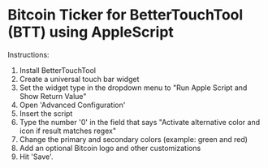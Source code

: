 # Bitcoin Ticker for BetterTouchTool (BTT) using AppleScript

Instructions:
1. Install BetterTouchTool
2. Create a universal touch bar widget
3. Set the widget type in the dropdown menu to "Run Apple Script and Show Return Value"
4. Open 'Advanced Configuration'
5. Insert the script
6. Type the number '0' in the field that says "Activate alternative color and icon if result matches regex"
7. Change the primary and secondary colors (example: green and red)
8. Add an optional Bitcoin logo and other customizations
9. Hit 'Save'.
